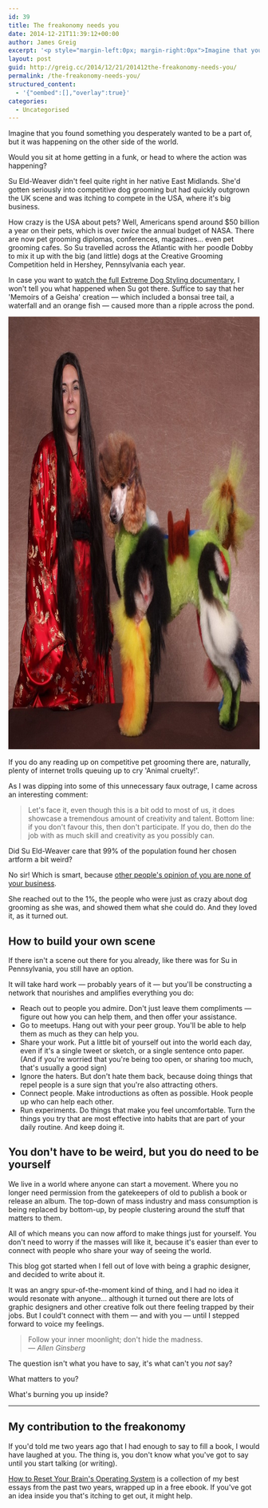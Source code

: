 ```yaml
---
id: 39
title: The freakonomy needs you
date: 2014-12-21T11:39:12+00:00
author: James Greig
excerpt: '<p style="margin-left:0px; margin-right:0px">Imagine that you found something you desperately wanted to be a part of, but it was happening on the other side of the world.&nbsp;Would you sit at home getting in a funk, or head to where the action was happening?</p>'
layout: post
guid: http://greig.cc/2014/12/21/201412the-freakonomy-needs-you/
permalink: /the-freakonomy-needs-you/
structured_content:
  - '{"oembed":[],"overlay":true}'
categories:
  - Uncategorised
---
```

Imagine that you found something you desperately wanted to be a part of, but it was happening on the other side of the world.

Would you sit at home getting in a funk, or head to where the action was happening?

Su Eld-Weaver didn't feel quite right in her native East Midlands. She'd gotten seriously into competitive dog grooming but had quickly outgrown the UK scene and was itching to compete in the USA, where it's big business.

How crazy is the USA about pets? Well, Americans spend around $50 billion a year on their pets, which is over <em>twice</em> the annual budget of NASA. There are now pet grooming diplomas, conferences, magazines... even pet grooming cafes. So Su travelled across the Atlantic with her poodle Dobby to mix it up with the big (and little) dogs at the Creative Grooming Competition held in Hershey, Pennsylvania each year.

In case you want to <a href="http://www.channel4.com/programmes/extreme-dog-styling/on-demand">watch the full Extreme Dog Styling documentary</a>, I won't tell you what happened when Su got there. Suffice to say that her 'Memoirs of a Geisha' creation — which included a bonsai tree tail, a waterfall and an orange fish — caused more than a ripple across the pond.

<img src="/media/freakonomy.jpg" alt="" width="1000" height="866" class="alignnone size-full wp-image-1942" />

If you do any reading up on competitive pet grooming there are, naturally, plenty of internet trolls queuing up to cry 'Animal cruelty!'.

As I was dipping into some of this unnecessary faux outrage, I came across an interesting comment:

<blockquote>
  Let's face it, even though this is a bit odd to most of us, it does showcase a tremendous amount of creativity and talent. Bottom line: if you don't favour this, then don't participate. If you do, then do the job with as much skill and creativity as you possibly can.
</blockquote>

Did Su Eld-Weaver care that 99% of the population found her chosen artform a bit weird?

No sir! Which is smart, because <a href="http://greig.cc/journal/2014/10/other-peoples-opinion">other people's opinion of you are none of your business</a>.

She reached out to the 1%, the people who were just as crazy about dog grooming as she was, and showed them what she could do. And they loved it, as it turned out.

<h2 id="howtobuildyourownscene">How to build your own scene</h2>

If there isn't a scene out there for you already, like there was for Su in Pennsylvania, you still have an option.

It will take hard work — probably years of it — but you'll be constructing a network that nourishes and amplifies everything you do:

<ul>
<li>Reach out to people you admire. Don't just leave them compliments — figure out how you can help them, and then offer your assistance.</li>
<li>Go to meetups. Hang out with your peer group. You'll be able to help them as much as they can help you.</li>
<li>Share your work. Put a little bit of yourself out into the world each day, even if it's a single tweet or sketch, or a single sentence onto paper. (And if you're worried that you're being too open, or sharing too much, that's usually a good sign)</li>
<li>Ignore the haters. But don't hate them back, because doing things that repel people is a sure sign that you're also attracting others.</li>
<li>Connect people. Make introductions as often as possible. Hook people up who can help each other.</li>
<li>Run experiments. Do things that make you feel uncomfortable. Turn the things you try that are most effective into habits that are part of your daily routine. And keep doing it.</li>
</ul>

<h2 id="youdonthavetobeweirdbutyoudoneedtobeyourself">You don't have to be weird, but you do need to be yourself</h2>

We live in a world where anyone can start a movement. Where you no longer need permission from the gatekeepers of old to publish a book or release an album. The top-down of mass industry and mass consumption is being replaced by bottom-up, by people clustering around the stuff that matters to them.

All of which means you can now afford to make things just for yourself. You don't need to worry if the masses will like it, because it's easier than ever to connect with people who share your way of seeing the world.

This blog got started when I fell out of love with being a graphic designer, and decided to write about it.

It was an angry spur-of-the-moment kind of thing, and I had no idea it would resonate with anyone... although it turned out there are lots of graphic designers and other creative folk out there feeling trapped by their jobs. But I could't connect with them — and with you — until I stepped forward to voice my feelings.

<blockquote>
  Follow your inner moonlight; don't hide the madness. <br>
  <em>— Allen Ginsberg</em>
</blockquote>

The question isn't what you have to say, it's what can't you <em>not</em> say?

What matters to you?

What's burning you up inside?</p>

<hr />

<h2 id="mycontributiontothefreakonomy">My contribution to the freakonomy</h2>

If you'd told me two years ago that I had enough to say to fill a book, I would have laughed at you. The thing is, you don't know what you've got to say until you start talking (or writing).

<a href="https://gum.co/reset-your-brain">How to Reset Your Brain's Operating System</a> is a collection of my best essays from the past two years, wrapped up in a free ebook. If you've got an idea inside you that's itching to get out, it might help.
